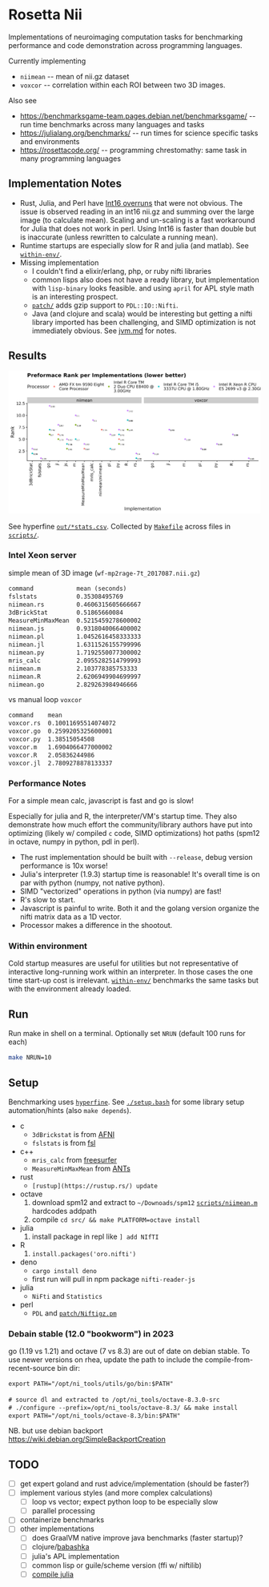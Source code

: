 # Rosetta Nii
Implementations of neuroimaging computation tasks for benchmarking performance and code demonstration across programming languages.

Currently implementing
 * `niimean` -- mean of nii.gz dataset
 * `voxcor` -- correlation within each ROI between two 3D images.

Also see
 * https://benchmarksgame-team.pages.debian.net/benchmarksgame/  -- run time benchmarks across many languages and tasks
 * https://julialang.org/benchmarks/  -- run times for science specific tasks and environments
 * https://rosettacode.org/ -- programming chrestomathy: same task in many programming languages

## Implementation Notes

 * Rust, Julia, and Perl have [Int16 overruns](https://github.com/JuliaNeuroscience/NIfTI.jl/issues/70) that were not obvious. The issue is observed reading in an int16 nii.gz and summing over the large image (to calculate mean). Scaling and un-scaling is a fast workaround for Julia that does not work in perl. Using Int16 is faster than double but is inaccurate (unless rewritten to calculate a running mean).
 * Runtime startups are especially slow for R and julia (and matlab). See [`within-env/`](within-env).
 * Missing implementation
   * I couldn't find a elixir/erlang, php, or ruby nifti libraries
   * common lisps also does not have a ready library, but implementation with `lisp-binary` looks feasible. and using  `april` for APL style math is an interesting prospect.
   * [`patch/`](patch/) adds gzip support to `PDL::IO::Nifti`.
   * Java (and clojure and scala) would be interesting but getting a nifti library imported has been challenging, and SIMD optimization is not immediately obvious. See [jvm.md](jvm.md) for notes.

## Results

![Implementations rank within processor group](out/rank_plot.png)

See hyperfine [`out/*stats.csv`](out/AMD_FX_tm__9590_Eight_Core_Processor-kt-stats.csv).
 Collected by [`Makefile`](Makefile) across files in [`scripts/`](scripts/).

### Intel Xeon server

simple mean of 3D image (`wf-mp2rage-7t_2017087.nii.gz`)
<!-- 
cut -d, -f1-2  out/Intel_R__Xeon_R__CPU_E5_2699_v3_@_2.30GHz-rhea.wpic.upmc.edu/niimean-stats.csv|sed 's/ .*,/,/;s:scripts/::'|column -ts, -->
```
command            mean (seconds)
fslstats           0.35308495769
niimean.rs         0.4606315605666667
3dBrickStat        0.51865660084
MeasureMinMaxMean  0.5215459278600002
niimean.js         0.9318040066400002
niimean.pl         1.0452616458333333
niimean.jl         1.6311526155799996
niimean.py         1.7192550077300002
mris_calc          2.0955282514799993
niimean.m          2.103778385753333
niimean.R          2.6206949904699997
niimean.go         2.829263984946666
```

vs manual loop `voxcor`
<!-- cut -d, -f1-2  out/Intel_R__Xeon_R__CPU_E5_2699_v3_@_2.30GHz-rhea.wpic.upmc.edu/voxcor-stats.csv|sed 's/ .*,/,/'|column -ts, -->
```
command    mean
voxcor.rs  0.10011695514074072
voxcor.go  0.2599205325600001
voxcor.py  1.38515054508
voxcor.m   1.6904066477000002
voxcor.R   2.05836244986
voxcor.jl  2.7809278878133337
```



### Performance Notes
For a simple mean calc, javascript is fast and go is slow!

Especially for julia and R, the interpreter/VM's startup time. They also demonstrate how much effort the community/library authors have put into optimizing (likely w/ compiled `c` code, SIMD optimizations) hot paths (spm12 in octave, numpy in python, pdl in perl).

* The rust implementation should be built with `--release`, debug version performance is 10x worse!
* Julia's interpreter (1.9.3) startup time is reasonable! It's overall time is on par with python (numpy, not native python).
* SIMD "vectorized" operations in python (via numpy) are fast!
* R's slow to start.
* Javascript is painful to write. Both it and the golang version organize the nifti matrix data as a 1D vector.
* Processor makes a difference in the shootout.

### Within environment 
Cold startup measures are useful for utilities but not representative of interactive long-running work within an interpreter. In those cases the one time start-up cost is irrelevant. [`within-env/`](within-env) benchmarks the same tasks but with the environment already loaded.

## Run

Run make in shell on a terminal. Optionally set `NRUN` (default 100 runs for each)

```bash
make NRUN=10
```

## Setup

Benchmarking uses [`hyperfine`](https://github.com/sharkdp/hyperfine).
See [`./setup.bash`](setup.bash) for some library setup automation/hints (also `make depends`).

* c
  - `3dBrickstat` is from [AFNI](https://afni.nimh.nih.gov/pub/dist/doc/htmldoc/background_install/install_instructs/index.html)
  - `fslstats` is from [fsl](https://fsl.fmrib.ox.ac.uk/fsl/docs/)
* c++
  - `mris_calc` from [freesurfer](https://surfer.nmr.mgh.harvard.edu/fswiki/DownloadAndInstall)
  - `MeasureMinMaxMean` from [ANTs](https://github.com/ANTsX/ANTs)
* rust
  - `[rustup](https://rustup.rs/) update`
* octave
  1. download spm12 and extract to `~/Downoads/spm12` [`scripts/niimean.m`](scripts/niimean.m) hardcodes addpath 
  1. compile `cd src/ && make PLATFORM=octave install`
* julia
  1. install package in repl like `] add NIfTI` 
* R
  1. `install.packages('oro.nifti')`
* deno
  - `cargo install deno`
  - first run will pull in npm package `nifti-reader-js`
* julia
  - `NiFti` and `Statistics`
* perl
  - `PDL` and [`patch/Niftigz.pm`](patch/Niftigz.pm)

### Debain stable (12.0 "bookworm") in 2023

go (1.19 vs 1.21) and octave (7 vs 8.3) are out of date on debian stable.
To use newer versions on rhea, update the path to include the compile-from-recent-source bin dir:

```
export PATH="/opt/ni_tools/utils/go/bin:$PATH"

# source dl and extracted to /opt/ni_tools/octave-8.3.0-src
# ./configure --prefix=/opt/ni_tools/octave-8.3/ && make install
export PATH="/opt/ni_tools/octave-8.3/bin:$PATH"
```

NB. but use debian backport https://wiki.debian.org/SimpleBackportCreation
## TODO

- [ ] get expert goland and rust advice/implementation (should be faster?)
- [ ] implement various styles (and more complex calculations)
  - [ ] loop vs vector; expect python loop to be especially slow
  - [ ] parallel processing
- [ ] containerize benchmarks
- [ ] other implementations
  - [ ] does GraalVM native improve java benchmarks (faster startup)?
  - [ ] clojure/[babashka](https://github.com/babashka/babashka)
  - [ ] julia's APL implementation
  - [ ] common lisp or guile/scheme version (ffi w/ niftilib)
  - [ ] [compile julia](https://docs.juliahub.com/PackageCompiler/MMV8C/1.2.1/devdocs/binaries_part_2.html)
